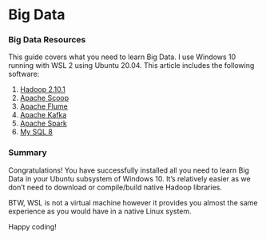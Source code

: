 # Big Data
### Big Data Resources

This guide covers what you need to learn Big Data. I use Windows 10 running with WSL 2 using Ubuntu 20.04. This article includes the following software:
1. [Hadoop 2.10.1](Hadoop.md)
2. [Apache Scoop](SCOOP.md)
3. [Apache Flume](FLUME.md)
4. [Apache Kafka](KAFKA.md)
5. [Apache Spark](SPARK.md)
6. [My SQL 8](MYSQL.md)

### Summary
Congratulations! You have successfully installed all you need to learn Big Data in your Ubuntu subsystem of Windows 10. It’s relatively easier as we don’t need to download or compile/build native Hadoop libraries.

BTW, WSL is not a virtual machine however it provides you almost the same experience as you would have in a native Linux system.

Happy coding!